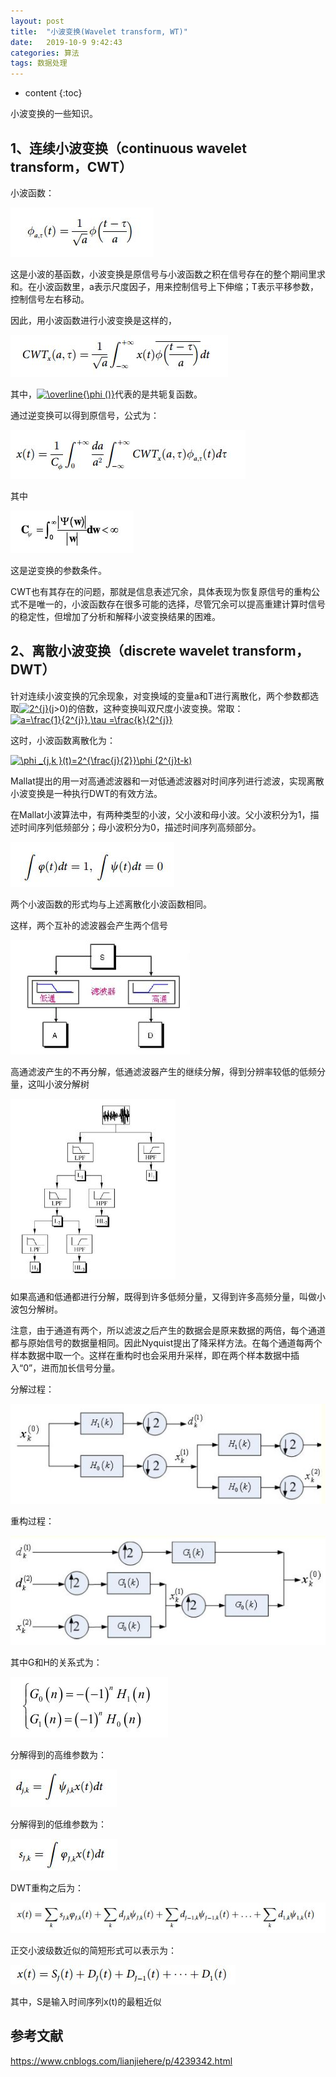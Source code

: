 ```yaml
---
layout: post
title:  "小波变换(Wavelet transform, WT)"
date:   2019-10-9 9:42:43
categories: 算法
tags: 数据处理 
---
```


* content
{:toc}

小波变换的一些知识。




## 1、连续小波变换（continuous wavelet transform，CWT）

小波函数：

![JPG](https://github.com/neuzhaoxin/neuzhaoxin.github.io/raw/master/_posts/pictures/WT/小波函数.JPG)

这是小波的基函数，小波变换是原信号与小波函数之积在信号存在的整个期间里求和。在小波函数里，a表示尺度因子，用来控制信号上下伸缩；T表示平移参数，控制信号左右移动。

因此，用小波函数进行小波变换是这样的，

![JPG](https://github.com/neuzhaoxin/neuzhaoxin.github.io/raw/master/_posts/pictures/WT/小波变换.JPG)

其中，<a href="https://www.codecogs.com/eqnedit.php?latex=\overline{\phi&space;()}" target="_blank"><img src="https://latex.codecogs.com/gif.latex?\overline{\phi&space;()}" title="\overline{\phi ()}" /></a>代表的是共轭复函数。

通过逆变换可以得到原信号，公式为：

![JPG](https://github.com/neuzhaoxin/neuzhaoxin.github.io/raw/master/_posts/pictures/WT/逆变换.JPG)

其中

![JPG](https://github.com/neuzhaoxin/neuzhaoxin.github.io/raw/master/_posts/pictures/WT/可容许条件1.JPG)

这是逆变换的参数条件。

CWT也有其存在的问题，那就是信息表述冗余，具体表现为恢复原信号的重构公式不是唯一的，小波函数存在很多可能的选择，尽管冗余可以提高重建计算时信号的稳定性，但增加了分析和解释小波变换结果的困难。

## 2、离散小波变换（discrete wavelet transform，DWT）

针对连续小波变换的冗余现象，对变换域的变量a和T进行离散化，两个参数都选取<a href="https://www.codecogs.com/eqnedit.php?latex=2^{j}" target="_blank"><img src="https://latex.codecogs.com/gif.latex?2^{j}" title="2^{j}" /></a>(j>0)的倍数，这种变换叫双尺度小波变换。常取：<a href="https://www.codecogs.com/eqnedit.php?latex=a=\frac{1}{2^{j}},\tau&space;=\frac{k}{2^{j}}" target="_blank"><img src="https://latex.codecogs.com/gif.latex?a=\frac{1}{2^{j}},\tau&space;=\frac{k}{2^{j}}" title="a=\frac{1}{2^{j}},\tau =\frac{k}{2^{j}}" /></a>

这时，小波函数离散化为：

<a href="https://www.codecogs.com/eqnedit.php?latex=\phi&space;_{j,k&space;}(t)=2^{\frac{j}{2}}\phi&space;(2^{j}t-k)" target="_blank"><img src="https://latex.codecogs.com/gif.latex?\phi&space;_{j,k&space;}(t)=2^{\frac{j}{2}}\phi&space;(2^{j}t-k)" title="\phi _{j,k }(t)=2^{\frac{j}{2}}\phi (2^{j}t-k)" /></a>

Mallat提出的用一对高通滤波器和一对低通滤波器对时间序列进行滤波，实现离散小波变换是一种执行DWT的有效方法。

在Mallat小波算法中，有两种类型的小波，父小波和母小波。父小波积分为1，描述时间序列低频部分；母小波积分为0，描述时间序列高频部分。

![JPG](https://github.com/neuzhaoxin/neuzhaoxin.github.io/raw/master/_posts/pictures/WT/父小波和母小波.JPG)

两个小波函数的形式均与上述离散化小波函数相同。

这样，两个互补的滤波器会产生两个信号

![JPG](https://github.com/neuzhaoxin/neuzhaoxin.github.io/raw/master/_posts/pictures/WT/双通道滤波.JPG)

高通滤波产生的不再分解，低通滤波器产生的继续分解，得到分辨率较低的低频分量，这叫小波分解树

![JPG](https://github.com/neuzhaoxin/neuzhaoxin.github.io/raw/master/_posts/pictures/WT/小波分解树.JPG)

如果高通和低通都进行分解，既得到许多低频分量，又得到许多高频分量，叫做小波包分解树。

注意，由于通道有两个，所以滤波之后产生的数据会是原来数据的两倍，每个通道都与原始信号的数据量相同。因此Nyquist提出了降采样方法。在每个通道每两个样本数据中取一个。这样在重构时也会采用升采样，即在两个样本数据中插入“0”，进而加长信号分量。

分解过程：

![JPG](https://github.com/neuzhaoxin/neuzhaoxin.github.io/raw/master/_posts/pictures/WT/分解过程.JPG)

重构过程：

![JPG](https://github.com/neuzhaoxin/neuzhaoxin.github.io/raw/master/_posts/pictures/WT/重构过程.JPG)

其中G和H的关系式为：

![JPG](https://github.com/neuzhaoxin/neuzhaoxin.github.io/raw/master/_posts/pictures/WT/G和H的关系.JPG)

分解得到的高维参数为：

![JPG](https://github.com/neuzhaoxin/neuzhaoxin.github.io/raw/master/_posts/pictures/WT/高维参数.JPG)

分解得到的低维参数为：

![JPG](https://github.com/neuzhaoxin/neuzhaoxin.github.io/raw/master/_posts/pictures/WT/低维参数.JPG)

DWT重构之后为：

![JPG](https://github.com/neuzhaoxin/neuzhaoxin.github.io/raw/master/_posts/pictures/WT/DWT重构.JPG)

正交小波级数近似的简短形式可以表示为：

![JPG](https://github.com/neuzhaoxin/neuzhaoxin.github.io/raw/master/_posts/pictures/WT/重构简短形式.JPG)

其中，S是输入时间序列x(t)的最粗近似

## 参考文献

https://www.cnblogs.com/lianjiehere/p/4239342.html